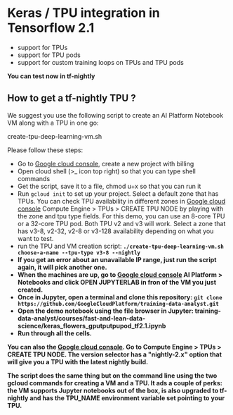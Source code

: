 # Keras / TPU integration in Tensorflow 2.1

 * support for TPUs
 * support for TPU pods
 * support for custom training loops on TPUs and TPU pods
 
**You can test now in tf-nightly**

## How to get a tf-nightly TPU ?

We suggest you use the following script to create an AI Platform Notebook VM
along with a TPU in one go:

create-tpu-deep-learning-vm.sh

Please follow these steps:
 * Go to [Google cloud console](https://console.cloud.google.com/), create a new project with billing
 * Open cloud shell (>_ icon top right) so that you can type shell commands
 * Get the script, save it to a file, chmod u+x so that you can run it
 * Run `gcloud init` to set up your project. Select a default zone that
 has TPUs. You can check TPU availability in different zones in [Google cloud console](https://console.cloud.google.com/)
 Compute Engine > TPUs > CREATE TPU NODE by playing with the zone and tpu type fields. For this
 demo, you can use an 8-core TPU or a 32-core TPU pod. Both TPU v2 and v3 will work.
 Select a zone that has v3-8, v2-32, v2-8 or v3-128 availability depending on what you want to test.
 * run the TPU and VM creation script:<b/>
 `./create-tpu-deep-learning-vm.sh choose-a-name --tpu-type v3-8 --nightly`
 * If you get an error about an unavailable IP range, just run the script again, it will pick another one.
 * When the machines are up, go to [Google cloud console](https://console.cloud.google.com/) AI Platform > Notebooks
 and click OPEN JUPYTERLAB in fron of the VM you just created.
 * Once in Jupyter, open a terminal and clone this repository:<b/>
 `git clone https://github.com/GoogleCloudPlatform/training-data-analyst.git`
 * Open the demo notebook using the file browser in Jupyter:
 training-data-analyst/courses/fast-and-lean-data-science/keras_flowers_gputputpupod_tf2.1.ipynb
 * Run through all the cells.

You can also the [Google cloud console](https://console.cloud.google.com/). Go to
Compute Engine > TPUs > CREATE TPU NODE. The version selector has a "nightly-2.x"
option that will give you a TPU with the latest nightly build.

The script does the same thing but on the command line using the two
gcloud commands for creating a VM and a TPU. It ads a couple of perks:
the VM supports Jupyter notebooks out of the box, is also upgraded to
tf-nightly and has the TPU_NAME environment variable set pointing to your TPU.